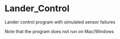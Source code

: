 # Lander_Control
Lander control program with simulated sensor failures

Note that the program does not run on Mac/Windows
